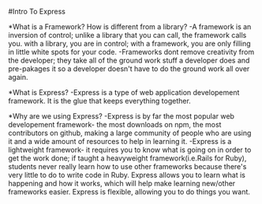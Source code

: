 #Intro To Express

*What is a Framework? How is different from a library?
-A framework is an inversion of control; unlike a library that you can call, the framework calls you. 
with a library, you are in control; with a framework, you are only filling in little white spots for your code. 
-Frameworks dont remove creativity from the developer; they take all of the ground work stuff a developer does and 
pre-pakages it so a developer doesn't have to do the ground work all over again. 

*What is Express? 
-Express is a type of web application developement framework. It is the glue that keeps everything together. 

*Why are we using Express?
-Express is by far the most popular web developement framework- the most downloads on npm, the most contributors on github, 
making a large community of people who are using it and a wide amount of resources to help in learning it.
-Express is a lightweight framework- it requires you to know what is going on in order to get the work done;
if taught a heavyweight framework(i.e.Rails for Ruby), students never really learn how to use other frameworks 
because there's very little to do to write code in Ruby.  Express allows you to learn what is happening and how it works, 
which will help make learning new/other frameworks easier. Express is flexible, allowing you to do things you want. 